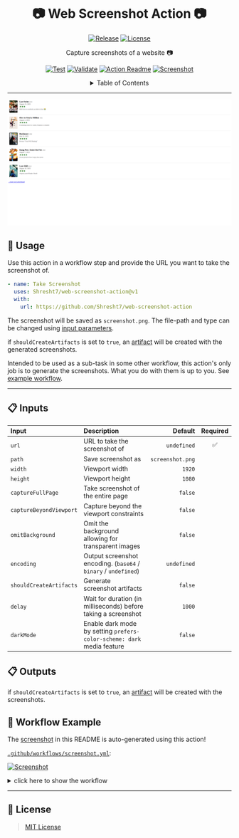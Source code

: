 <!-- ===================== -->
<!-- WEB SCREENSHOT ACTION -->
<!-- ===================== -->

<h1 align='center'>
  📷 Web Screenshot Action 📷
</h1>

<!-- REPOSITORY BADGES -->
<!-- ================= -->

<div align='center'>

[![Release](https://img.shields.io/github/v/release/Shresht7/web-screenshot-action?style=for-the-badge)](https://github.com/Shresht7/web-screenshot-action/releases)
[![License](https://img.shields.io/github/license/Shresht7/web-screenshot-action?style=for-the-badge)](./LICENSE)

</div>

<!-- DESCRIPTION -->
<!-- =========== -->

<p align='center'>
  <!-- slot: description -->
Capture screenshots of a website 📷
<!-- /slot -->
</p>

<!-- WORKFLOW BADGES -->
<!-- =============== -->

<div align='center'>

[![Test](https://github.com/Shresht7/web-screenshot-action/actions/workflows/test.yml/badge.svg)](https://github.com/Shresht7/web-screenshot-action/actions/workflows/test.yml)
[![Validate](https://github.com/Shresht7/web-screenshot-action/actions/workflows/validate.yml/badge.svg)](https://github.com/Shresht7/web-screenshot-action/actions/workflows/validate.yml)
[![Action Readme](https://github.com/Shresht7/web-screenshot-action/actions/workflows/action-readme.yml/badge.svg)](https://github.com/Shresht7/web-screenshot-action/actions/workflows/action-readme.yml)
[![Screenshot](https://github.com/Shresht7/web-screenshot-action/actions/workflows/screenshot.yml/badge.svg)](https://github.com/Shresht7/web-screenshot-action/actions/workflows/screenshot.yml)

</div>

<!-- TABLE OF CONTENTS -->
<!-- ================= -->

<details>

<summary align='center'>Table of Contents</summary>

- [📖 Usage](#-usage)
- [📋 Inputs](#-inputs)
- [📋 Outputs](#-outputs)
- [📄 Workflow Example](#-workflow-example)
- [📑 License](#-license)

</details>

---

![Example-Screenshot](./screenshot.png)

<!-- USAGE -->
<!-- ===== -->

## 📖 Usage

Use this action in a workflow step and provide the URL you want to take the screenshot of.

```yaml
- name: Take Screenshot
  uses: Shresht7/web-screenshot-action@v1
  with:
    url: https://github.com/Shresht7/web-screenshot-action
```

The screenshot will be saved as `screenshot.png`. The file-path and type can be changed using [input parameters](#-inputs).

if `shouldCreateArtifacts` is set to `true`, an [artifact](https://help.github.com/en/actions/configuring-and-managing-workflows/persisting-workflow-data-using-artifacts) will be created with the generated screenshots.

Intended to be used as a sub-task in some other workflow, this action's only job is to generate the screenshots. What you do with them is up to you. See [example workflow](#-workflow-example).

---

## 📋 Inputs

<!-- slot: inputs -->
| Input                   | Description                                                            |          Default | Required |
| :---------------------- | :--------------------------------------------------------------------- | ---------------: | :------: |
| `url`                   | URL to take the screenshot of                                          |      `undefined` |     ✅    |
| `path`                  | Save screenshot as                                                     | `screenshot.png` |          |
| `width`                 | Viewport width                                                         |           `1920` |          |
| `height`                | Viewport height                                                        |           `1080` |          |
| `captureFullPage`       | Take screenshot of the entire page                                     |          `false` |          |
| `captureBeyondViewport` | Capture beyond the viewport constraints                                |          `false` |          |
| `omitBackground`        | Omit the background allowing for transparent images                    |          `false` |          |
| `encoding`              | Output screenshot encoding. (`base64` / `binary` / `undefined`)        |      `undefined` |          |
| `shouldCreateArtifacts` | Generate screenshot artifacts                                          |          `false` |          |
| `delay`                 | Wait for duration (in milliseconds) before taking a screenshot         |           `1000` |          |
| `darkMode`              | Enable dark mode by setting `prefers-color-scheme: dark` media feature |          `false` |          |
<!-- /slot -->

## 📋 Outputs

if `shouldCreateArtifacts` is set to `true`, an [artifact](https://help.github.com/en/actions/configuring-and-managing-workflows/persisting-workflow-data-using-artifacts) will be created with the screenshots.

<!-- slot: outputs -->

<!-- /slot -->

## 📄 Workflow Example

The [screenshot](#-web-screenshot-action) in this README is auto-generated using this action!

[`.github/workflows/screenshot.yml`](./.github/workflows/screenshot.yml):

[![Screenshot](https://github.com/Shresht7/web-screenshot-action/actions/workflows/screenshot.yml/badge.svg)](https://github.com/Shresht7/web-screenshot-action/actions/workflows/screenshot.yml)


<!-- WORKFLOW EXAMPLE -->
<!-- ================ -->

<details>

<summary>
  click here to show the workflow
</summary>

<br />

<!-- slot: example,         prepend: ```yaml, append: ``` -->
```yaml
# ============================
#         SCREENSHOT
# ----------------------------
# Take screenshot of a website
# ============================

name: Screenshot

# Activation Events
# =================

on:
  workflow_dispatch: # When a workflow event is dispatched manually

# Jobs
# ====

jobs:
  screenshot:
    runs-on: ubuntu-latest

    name: Screenshot
    steps:
      # Actions/Checkout ✅
      # ===================

      # Required for GITHUB_WORKSPACE
      - name: Checkout
        uses: actions/checkout@v3

      # Take Screenshots 📷
      # ===================

      - name: Screenshot
        uses: Shresht7/web-screenshot-action@v1
        id: screenshot
        with:
          url: https://lb-embed-content.bokonon.dev/?username=laminthurein
          path: screenshot.png
          width: 900
          height: 1100

      - name: Screenshot-Light
        uses: Shresht7/web-screenshot-action@v1
        id: screenshot-light
        with:
          url: https://lb-embed-content.bokonon.dev/?username=laminthurein
          path: screenshots/screenshot-light.png

      - name: Screenshot-Dark
        uses: Shresht7/web-screenshot-action@v1
        id: screenshot-dark
        with:
          url: https://lb-embed-content.bokonon.dev/?username=laminthurein
          path: screenshots/screenshot-dark.png
          darkMode: true

      # Push to Main 🌐
      # ===============

      # Check if there are any changes in the current-working-directory
      - name: check for changes
        id: git-diff
        run: |
          if git diff --exit-code; then
          echo "changes_exist::false" 
          else
          echo "changes_exist::true" 
          fi

      - name: add, commit and push
        if: ${{ steps.git-diff.outputs.changes_exist == 'true' }}
        run: |
          git config user.name 'github-actions[bot]'
          git config user.email 'github-actions[bot]@users.noreply.github.com'
          git add .
          git commit -m 'Update screenshot 📷'
          git push

```
<!-- /slot -->

</details>

---

<!-- LICENSE -->
<!-- ======= -->

## 📑 License

> [MIT License](./LICENSE)